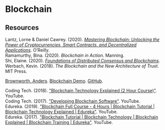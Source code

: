 # Blockchain



## Resources

Lantz, Lorne & Daniel Cawrey. (2020). [_Mastering Blockchain: Unlocking the Power of Cryptocurrencies, Smart Contracts, and Decentralized Applications_](https://github.com/Mastering-Blockchain-Book). O’Reilly.<br>
Ramamurthy, Bina. (2020). _Blockchain in Action_. Manning.<br>
Shi, Elaine. (2020). [_Foundations of Distributed Consensus and Blockchains_](https://www.distributedconsensus.net).<br>
Werbach, Kevin. (2018). _The Blockchain and the New Architecture of Trust_. MIT Press.<br>

[Brownworth, Anders](https://andersbrownworth.com). [Blockchain Demo](https://andersbrownworth.com/blockchain). [GitHub](https://github.com/anders94/blockchain-demo.git).<br>

Coding Tech. (2018). ["Blockchain Technology Explained (2 Hour Course)"](https://www.youtube.com/watch?v=qOVAbKKSH10). YouTube.<br>
Coding Tech. (2017). ["Developing Blockchain Software"](https://www.youtube.com/watch?v=RRP65VvIgGg). YouTube.<br>
Edureka. (2019). ["Blockchain Full Course - 4 Hours | Blockchain Tutorial | Blockchain Technology Explained | Edureka"](https://www.youtube.com/watch?v=QCvL-DWcojc). YouTube.<br>
Edureka. (2017). ["Blockchain Tutorial | Blockchain Technology | Blockchain Explained | Blockchain Training | Edureka"](https://www.youtube.com/watch?v=jKYhLpHJv8U). YouTube. <br>
